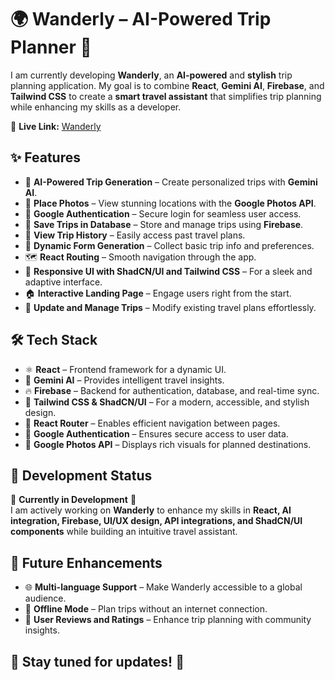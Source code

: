 # 🌍 Wanderly – AI-Powered Trip Planner 🚀  

I am currently developing **Wanderly**, an **AI-powered** and **stylish** trip planning application. My goal is to combine **React**, **Gemini AI**, **Firebase**, and **Tailwind CSS** to create a **smart travel assistant** that simplifies trip planning while enhancing my skills as a developer.  

🔗 **Live Link:** [Wanderly](https://ai-powered-trip-planner.vercel.app/)

## ✨ Features  

- 🤖 **AI-Powered Trip Generation** – Create personalized trips with **Gemini AI**.  
- 📸 **Place Photos** – View stunning locations with the **Google Photos API**.  
- 🔐 **Google Authentication** – Secure login for seamless user access.  
- 💾 **Save Trips in Database** – Store and manage trips using **Firebase**.  
- 📅 **View Trip History** – Easily access past travel plans.  
- 📝 **Dynamic Form Generation** – Collect basic trip info and preferences.  
- 🗺️ **React Routing** – Smooth navigation through the app.  
- 🎨 **Responsive UI with ShadCN/UI and Tailwind CSS** – For a sleek and adaptive interface.  
- 🏠 **Interactive Landing Page** – Engage users right from the start.  
- 🔄 **Update and Manage Trips** – Modify existing travel plans effortlessly.  

## 🛠 Tech Stack  

- ⚛️ **React** – Frontend framework for a dynamic UI.  
- 🤖 **Gemini AI** – Provides intelligent travel insights.  
- 🔥 **Firebase** – Backend for authentication, database, and real-time sync.  
- 🎨 **Tailwind CSS & ShadCN/UI** – For a modern, accessible, and stylish design.  
- 🔗 **React Router** – Enables efficient navigation between pages.  
- 🔐 **Google Authentication** – Ensures secure access to user data.  
- 📸 **Google Photos API** – Displays rich visuals for planned destinations.  

## 🎯 Development Status  

🚧 **Currently in Development** 🚧  
I am actively working on **Wanderly** to enhance my skills in **React, AI integration, Firebase, UI/UX design, API integrations, and ShadCN/UI components** while building an intuitive travel assistant.  

## 📌 Future Enhancements  

- 🌐 **Multi-language Support** – Make Wanderly accessible to a global audience.  
- 🧭 **Offline Mode** – Plan trips without an internet connection.  
- 💬 **User Reviews and Ratings** – Enhance trip planning with community insights.  

## 🌟 Stay tuned for updates! 🚀  
